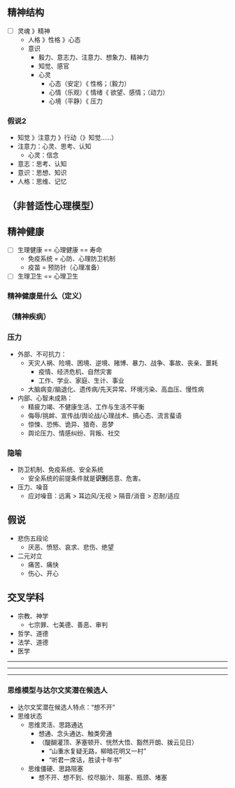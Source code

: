 
## 精神结构
- [ ] 灵魂 》精神
  - 人格 》性格 》心态
  - 意识
    - 毅力、意志力、注意力、想象力、精神力
    - 知觉、感官
    - 心灵
      - 心态（安定）《 性格；（毅力）
      - 心情（乐观）《 情绪《 欲望、感情；（动力）
      - 心境（平静）《 压力
### 假说2
- 知觉 》注意力 》行动（》知觉……）
- 注意力：心灵、思考、认知
  - 心灵：信念
- 意志：思考、认知
- 意识：思想、知识
- 人格：思维、记忆
## （非普适性心理模型）
## 精神健康
- [ ] 生理健康 == 心理健康 == 寿命
  - 免疫系统 = 心防、心理防卫机制
  - 疫苗 = 预防针（心理准备）
- [ ] 生理卫生 == 心理卫生
### 精神健康是什么（定义）
### （精神疾病）
### 压力
- 外部、不可抗力：
  - 天灾人祸、险境、困境、逆境、赌博、暴力、战争、事故、丧亲、噩耗
    - 疫情、经济危机、自然灾害
    - 工作、学业、家庭、生计、事业
  - 大脑病变/脑退化、遗传病/先天异常、环境污染、高血压、慢性病
- 内部、心智未成熟：
  - 精疲力竭、不健康生活、工作与生活不平衡
  - 侮辱/挑衅、宣传战/舆论战/心理战术、搞心态、流言蜚语
  - 惊悚、恐怖、诡异、猎奇、恶梦
  - 舆论压力、情感纠纷、背叛、社交
### 隐喻
  - 防卫机制、免疫系统、安全系统
    - 安全系统的前提条件就是**识别**恶意、危害。
  - 压力、噪音
    - 应对噪音：远离 > 耳边风/无视 > 隔音/消音 > 忍耐/适应
## 假说
- 悲伤五段论
  - 厌恶、愤怒、哀求、悲伤、绝望
- 二元对立
  - 痛苦、痛快
  - 伤心、开心
## 交叉学科
- 宗教、神学
  - 七宗罪、七美德、善恶、审判
- 哲学、道德
- 法学、道德
- 医学


------
------
------
### 思维模型与达尔文奖潜在候选人
- 达尔文奖潜在候选人特点：“想不开”
- 思维状态
  - 思维灵活、思路通达
    - 想通、念头通达、触类旁通
    - （醍醐灌顶、茅塞顿开、恍然大悟、豁然开朗、拨云见日）
      - “山重水复疑无路，柳暗花明又一村”
      - “听君一席话，胜读十年书”
  - 思维僵硬、思路阻塞
    - 想不开、想不到、绞尽脑汁、阻塞、瓶颈、堵塞



[网络流行语]:我太难了、蚌埠住了、人艰不拆、魔怔、麻了、电子阳痿、心态崩了、很丧、SAN值狂降、流汗黄豆、急了、破防了
[心理病与生理病的区别]:精神和灵魂密切相关，决定一个人的性格、偏好、行为。犯法者进监狱、精神病进精神病院，但是生理疾病的待遇完全不同，可看出精神科的特殊性。但是生理性的治疗同样可能诱发心理疾病，例如脱发、截肢。
[精神病人与正常人的区别]:刑事责任、民事责任

